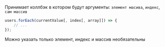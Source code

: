 Принимает коллбэк в котором будут аргументы: `элемент масива`, `индекс`, `сам массив`

```js
users.forEach(currentValue[, index[, array]]) => {
	// ...
});
```

Можно указать только элемент, индекс и массив необязательны